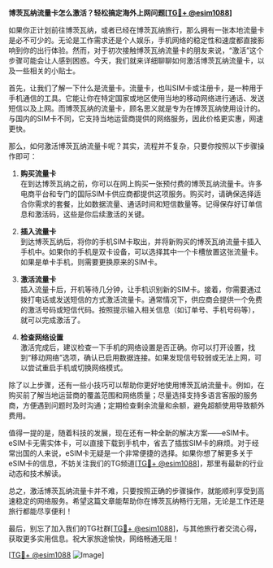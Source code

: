 **博茨瓦纳流量卡怎么激活？轻松搞定海外上网问题[[TG💪+ @esim1088](https://t.me/s/esim1088)]**

如果你正计划前往博茨瓦纳，或者已经在博茨瓦纳旅行，那么拥有一张本地流量卡是必不可少的。无论是工作需求还是个人娱乐，手机网络的稳定性和速度都直接影响到你的出行体验。然而，对于初次接触博茨瓦纳流量卡的朋友来说，“激活”这个步骤可能会让人感到困惑。今天，我们就来详细聊聊如何激活博茨瓦纳流量卡，以及一些相关的小贴士。

首先，让我们了解一下什么是流量卡。流量卡，也叫SIM卡或注册卡，是一种用于手机通信的工具。它能让你在特定国家或地区使用当地的移动网络进行通话、发送短信以及上网。而博茨瓦纳的流量卡，顾名思义就是专为在博茨瓦纳使用设计的。与国内的SIM卡不同，它支持当地运营商提供的网络服务，因此价格更实惠，网速更快。

那么，如何激活博茨瓦纳流量卡呢？其实，流程并不复杂，只要你按照以下步骤操作即可：

1. **购买流量卡**  
   在到达博茨瓦纳之前，你可以在网上购买一张预付费的博茨瓦纳流量卡。许多电商平台和专门的国际SIM卡供应商都提供这项服务。购买时，请确保选择适合你需求的套餐，比如数据流量、通话时间和短信数量等。记得保存好订单信息和激活码，这些是你后续激活的关键。

2. **插入流量卡**  
   到达博茨瓦纳后，将你的手机SIM卡取出，并将新购买的博茨瓦纳流量卡插入手机中。如果你的手机是双卡设备，可以选择其中一个卡槽放置这张流量卡。如果是单卡手机，则需要更换原来的SIM卡。

3. **激活流量卡**  
   插入流量卡后，开机等待几分钟，让手机识别新的SIM卡。接着，你需要通过拨打电话或发送短信的方式激活流量卡。通常情况下，供应商会提供一个免费的激活号码或短信代码。按照提示输入相关信息（如订单号、手机号码等），就可以完成激活了。

4. **检查网络设置**  
   激活完成后，建议检查一下手机的网络设置是否正确。你可以打开设置，找到“移动网络”选项，确认已启用数据连接。如果发现信号较弱或无法上网，可以尝试重启手机或切换网络模式。

除了以上步骤，还有一些小技巧可以帮助你更好地使用博茨瓦纳流量卡。例如，在购买前了解当地运营商的覆盖范围和网络质量；尽量选择支持多语言客服的服务商，方便遇到问题时及时沟通；定期检查剩余流量和余额，避免超额使用导致额外费用。

值得一提的是，随着科技的发展，现在还有一种全新的解决方案——eSIM卡。eSIM卡无需实体卡，可以直接下载到手机中，省去了插拔SIM卡的麻烦。对于经常出国的人来说，eSIM卡无疑是一个非常便捷的选择。如果你想了解更多关于eSIM卡的信息，不妨关注我们的TG频道[[TG💪+ @esim1088](https://t.me/s/esim1088)]，那里有最新的行业动态和技术解读。

总之，激活博茨瓦纳流量卡并不难，只要按照正确的步骤操作，就能顺利享受到高速稳定的网络服务。希望这篇文章能帮助你在博茨瓦纳畅行无阻，无论是工作还是旅行都能尽享便利！  

最后，别忘了加入我们的TG社群[[TG💪+ @esim1088](https://t.me/s/esim1088)]，与其他旅行者交流心得，获取更多实用信息。祝大家旅途愉快，网络畅通无阻！  

[[TG💪+ @esim1088](https://t.me/s/esim1088) ![Image](https://i.postimg.cc/4NQfJmqS/Snipaste-2025-05-13-00-14-12.png)]
